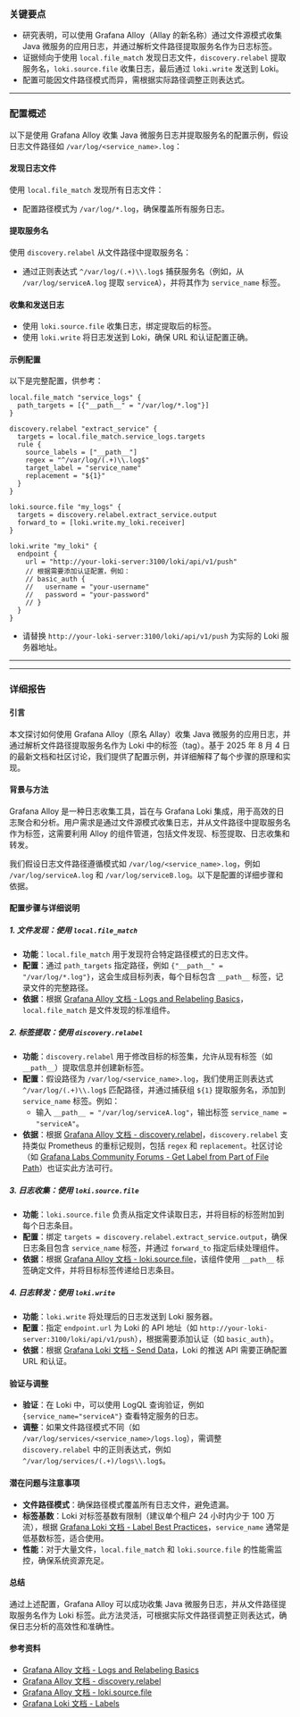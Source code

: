 ### 关键要点
- 研究表明，可以使用 Grafana Alloy（Allay 的新名称）通过文件源模式收集 Java 微服务的应用日志，并通过解析文件路径提取服务名作为日志标签。
- 证据倾向于使用 `local.file_match` 发现日志文件，`discovery.relabel` 提取服务名，`loki.source.file` 收集日志，最后通过 `loki.write` 发送到 Loki。
- 配置可能因文件路径模式而异，需根据实际路径调整正则表达式。

---

### 配置概述
以下是使用 Grafana Alloy 收集 Java 微服务日志并提取服务名的配置示例，假设日志文件路径如 `/var/log/<service_name>.log`：

#### 发现日志文件
使用 `local.file_match` 发现所有日志文件：
- 配置路径模式为 `/var/log/*.log`，确保覆盖所有服务日志。

#### 提取服务名
使用 `discovery.relabel` 从文件路径中提取服务名：
- 通过正则表达式 `^/var/log/(.+)\\.log$` 捕获服务名（例如，从 `/var/log/serviceA.log` 提取 `serviceA`），并将其作为 `service_name` 标签。

#### 收集和发送日志
- 使用 `loki.source.file` 收集日志，绑定提取后的标签。
- 使用 `loki.write` 将日志发送到 Loki，确保 URL 和认证配置正确。

#### 示例配置
以下是完整配置，供参考：
```alloy
local.file_match "service_logs" {
  path_targets = [{"__path__" = "/var/log/*.log"}]
}

discovery.relabel "extract_service" {
  targets = local.file_match.service_logs.targets
  rule {
    source_labels = ["__path__"]
    regex = "^/var/log/(.+)\\.log$"
    target_label = "service_name"
    replacement = "${1}"
  }
}

loki.source.file "my_logs" {
  targets = discovery.relabel.extract_service.output
  forward_to = [loki.write.my_loki.receiver]
}

loki.write "my_loki" {
  endpoint {
    url = "http://your-loki-server:3100/loki/api/v1/push"
    // 根据需要添加认证配置，例如：
    // basic_auth {
    //   username = "your-username"
    //   password = "your-password"
    // }
  }
}
```
- 请替换 `http://your-loki-server:3100/loki/api/v1/push` 为实际的 Loki 服务器地址。

---

---

### 详细报告

#### 引言
本文探讨如何使用 Grafana Alloy（原名 Allay）收集 Java 微服务的应用日志，并通过解析文件路径提取服务名作为 Loki 中的标签（tag）。基于 2025 年 8 月 4 日的最新文档和社区讨论，我们提供了配置示例，并详细解释了每个步骤的原理和实现。

#### 背景与方法
Grafana Alloy 是一种日志收集工具，旨在与 Grafana Loki 集成，用于高效的日志聚合和分析。用户需求是通过文件源模式收集日志，并从文件路径中提取服务名作为标签，这需要利用 Alloy 的组件管道，包括文件发现、标签提取、日志收集和转发。

我们假设日志文件路径遵循模式如 `/var/log/<service_name>.log`，例如 `/var/log/serviceA.log` 和 `/var/log/serviceB.log`。以下是配置的详细步骤和依据。

#### 配置步骤与详细说明

##### 1. 文件发现：使用 `local.file_match`
- **功能**：`local.file_match` 用于发现符合特定路径模式的日志文件。
- **配置**：通过 `path_targets` 指定路径，例如 `{"__path__" = "/var/log/*.log"}`，这会生成目标列表，每个目标包含 `__path__` 标签，记录文件的完整路径。
- **依据**：根据 [Grafana Alloy 文档 - Logs and Relabeling Basics](https://grafana.com/docs/alloy/latest/tutorials/logs-and-relabeling-basics/)，`local.file_match` 是文件发现的标准组件。

##### 2. 标签提取：使用 `discovery.relabel`
- **功能**：`discovery.relabel` 用于修改目标的标签集，允许从现有标签（如 `__path__`）提取信息并创建新标签。
- **配置**：假设路径为 `/var/log/<service_name>.log`，我们使用正则表达式 `^/var/log/(.+)\\.log$` 匹配路径，并通过捕获组 `${1}` 提取服务名，添加到 `service_name` 标签。例如：
  - 输入 `__path__ = "/var/log/serviceA.log"`，输出标签 `service_name = "serviceA"`。
- **依据**：根据 [Grafana Alloy 文档 - discovery.relabel](https://grafana.com/docs/alloy/latest/reference/components/discovery/discovery.relabel/)，`discovery.relabel` 支持类似 Prometheus 的重标记规则，包括 `regex` 和 `replacement`。社区讨论（如 [Grafana Labs Community Forums - Get Label from Part of File Path](https://community.grafana.com/t/grafana-agent-flow-get-label-from-part-of-file-path/111431)）也证实此方法可行。

##### 3. 日志收集：使用 `loki.source.file`
- **功能**：`loki.source.file` 负责从指定文件读取日志，并将目标的标签附加到每个日志条目。
- **配置**：绑定 `targets = discovery.relabel.extract_service.output`，确保日志条目包含 `service_name` 标签，并通过 `forward_to` 指定后续处理组件。
- **依据**：根据 [Grafana Alloy 文档 - loki.source.file](https://grafana.com/docs/alloy/latest/reference/components/loki/loki.source.file/)，该组件使用 `__path__` 标签确定文件，并将目标标签传递给日志条目。

##### 4. 日志转发：使用 `loki.write`
- **功能**：`loki.write` 将处理后的日志发送到 Loki 服务器。
- **配置**：指定 `endpoint.url` 为 Loki 的 API 地址（如 `http://your-loki-server:3100/loki/api/v1/push`），根据需要添加认证（如 `basic_auth`）。
- **依据**：根据 [Grafana Loki 文档 - Send Data](https://grafana.com/docs/loki/latest/send-data/)，Loki 的推送 API 需要正确配置 URL 和认证。

#### 验证与调整
- **验证**：在 Loki 中，可以使用 LogQL 查询验证，例如 `{service_name="serviceA"}` 查看特定服务的日志。
- **调整**：如果文件路径模式不同（如 `/var/log/services/<service_name>/logs.log`），需调整 `discovery.relabel` 中的正则表达式，例如 `^/var/log/services/(.+)/logs\\.log$`。

#### 潜在问题与注意事项
- **文件路径模式**：确保路径模式覆盖所有日志文件，避免遗漏。
- **标签基数**：Loki 对标签基数有限制（建议单个租户 24 小时内少于 100 万流），根据 [Grafana Loki 文档 - Label Best Practices](https://grafana.com/docs/loki/latest/get-started/labels/bp-labels/)，`service_name` 通常是低基数标签，适合使用。
- **性能**：对于大量文件，`local.file_match` 和 `loki.source.file` 的性能需监控，确保系统资源充足。

#### 总结
通过上述配置，Grafana Alloy 可以成功收集 Java 微服务日志，并从文件路径提取服务名作为 Loki 标签。此方法灵活，可根据实际文件路径调整正则表达式，确保日志分析的高效性和准确性。

#### 参考资料
- [Grafana Alloy 文档 - Logs and Relabeling Basics](https://grafana.com/docs/alloy/latest/tutorials/logs-and-relabeling-basics/)
- [Grafana Alloy 文档 - discovery.relabel](https://grafana.com/docs/alloy/latest/reference/components/discovery/discovery.relabel/)
- [Grafana Alloy 文档 - loki.source.file](https://grafana.com/docs/alloy/latest/reference/components/loki/loki.source.file/)
- [Grafana Loki 文档 - Labels](https://grafana.com/docs/loki/latest/get-started/labels/)